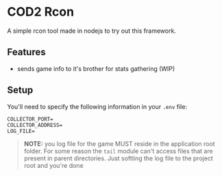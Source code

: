 # COD2 Rcon

A simple rcon tool made in nodejs to try out this framework.



## Features

* sends game info to it's brother for stats gathering (WIP)


## Setup

You'll need to specify the following information in your `.env` file:

```
COLLECTOR_PORT=
COLLECTOR_ADDRESS=
LOG_FILE=
```

> **NOTE:** you log file for the game MUST reside in the application root folder. For some reason the `tail` module can't access files that are present in parent directories. Just softling the log file to the project root and you're done

